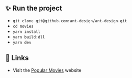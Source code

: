 
## ✨ Run the project

- `git clone git@github.com:ant-design/ant-design.git`
- `cd movies`
- `yarn install`
- `yarn build:dll`
- `yarn dev`

## 🔗 Links

- Visit the [Popular Movies](https://popular-movies-9db1c.web.app/#/home) website
